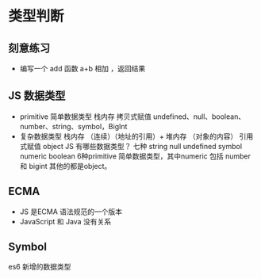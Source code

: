 # 类型判断
## 刻意练习
- 编写一个 add 函数 a+b 相加 ，返回结果 

## JS 数据类型
- primitive 简单数据类型  栈内存
   拷贝式赋值
undefined、null、boolean、number、string、symbol，BigInt
- 复杂数据类型  栈内存 （连续）（地址的引用）+ 堆内存 （对象的内容）
   引用式赋值
object
JS 有哪些数据类型？
七种
string null undefined symbol numeric boolean 6种primitive 简单数据类型，其中numeric 包括 number 和 bigint
其他的都是object。



## ECMA
- JS 是ECMA 语法规范的一个版本
- JavaScript 和 Java 没有关系


## Symbol
es6 新增的数据类型
